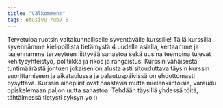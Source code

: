 ```yaml
---
title: "Välkommen!"
tags: etusivu rub7.5
---
```


Tervetuloa ruotsin valtakunnalliselle syventävälle kurssille! Tällä kurssilla syvennämme kieliopillista tietämystä 4 uudella asialla, kertaamme ja laajennamme terveyteen liittyvää sanastoa sekä uusina teemoina tulevat kehitysyhteistyö, politiikka ja rikos ja rangaistus. Kurssin vähäisestä tuntimäärästä johtuen jokaisen on alusta asti sitouduttava täysin kurssin suorittamiseen ja aikataulussa ja palautuspäivissä on ehdottomasti pysyttävä. Kurssin aihepiirit ovat haastavia mutta mielenkiintoisia, varaudu opiskelemaan paljon uutta sanastoa. Tehdään täysillä yhdessä töitä, tähtäimessä tietysti syksyn yo :)
